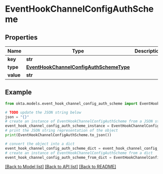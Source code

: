# EventHookChannelConfigAuthScheme


## Properties

Name | Type | Description | Notes
------------ | ------------- | ------------- | -------------
**key** | **str** |  | [optional] 
**type** | [**EventHookChannelConfigAuthSchemeType**](EventHookChannelConfigAuthSchemeType.md) |  | [optional] 
**value** | **str** |  | [optional] 

## Example

```python
from okta.models.event_hook_channel_config_auth_scheme import EventHookChannelConfigAuthScheme

# TODO update the JSON string below
json = "{}"
# create an instance of EventHookChannelConfigAuthScheme from a JSON string
event_hook_channel_config_auth_scheme_instance = EventHookChannelConfigAuthScheme.from_json(json)
# print the JSON string representation of the object
print(EventHookChannelConfigAuthScheme.to_json())

# convert the object into a dict
event_hook_channel_config_auth_scheme_dict = event_hook_channel_config_auth_scheme_instance.to_dict()
# create an instance of EventHookChannelConfigAuthScheme from a dict
event_hook_channel_config_auth_scheme_from_dict = EventHookChannelConfigAuthScheme.from_dict(event_hook_channel_config_auth_scheme_dict)
```
[[Back to Model list]](../README.md#documentation-for-models) [[Back to API list]](../README.md#documentation-for-api-endpoints) [[Back to README]](../README.md)


